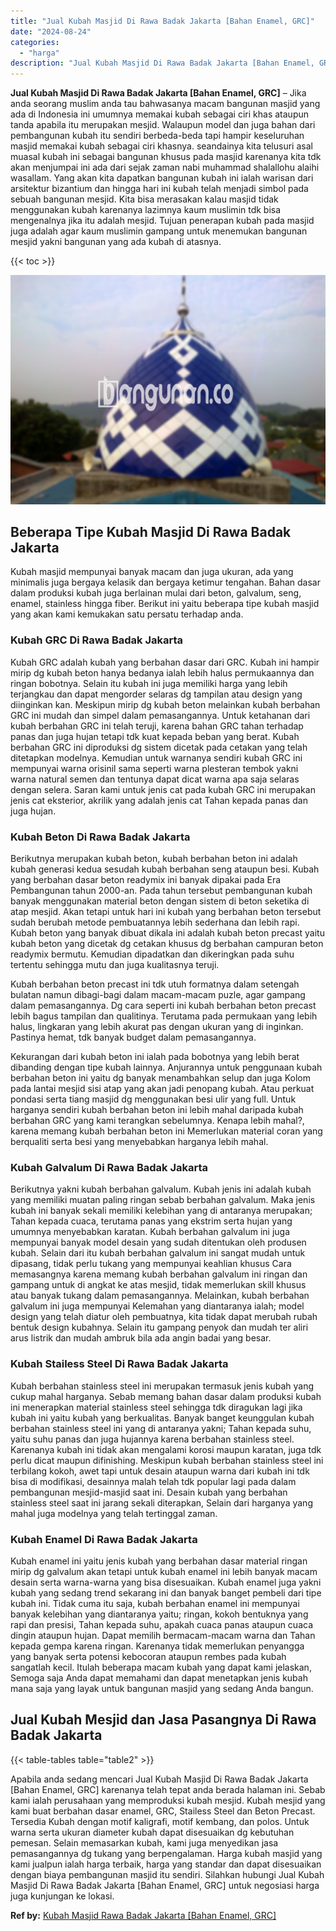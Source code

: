 ```yaml
---
title: "Jual Kubah Masjid Di Rawa Badak Jakarta [Bahan Enamel, GRC]"
date: "2024-08-24"
categories: 
  - "harga"
description: "Jual Kubah Masjid Di Rawa Badak Jakarta [Bahan Enamel, GRC]. Apabila anda sedang mencari Jual Kubah Masjid Di Rawa Badak Jakarta [Bahan Enamel, GRC] karena..."
---
```


**Jual Kubah Masjid Di Rawa Badak Jakarta \[Bahan Enamel, GRC\]** – Jika anda seorang muslim anda tau bahwasanya macam bangunan masjid yang ada di Indonesia ini umumnya memakai kubah sebagai ciri khas ataupun tanda apabila itu merupakan mesjid. Walaupun model dan juga bahan dari pembangunan kubah itu sendiri berbeda-beda tapi hampir keseluruhan masjid memakai kubah sebagai ciri khasnya. seandainya kita telusuri asal muasal kubah ini sebagai bangunan khusus pada masjid karenanya kita tdk akan menjumpai ini ada dari sejak zaman nabi muhammad shalallohu alaihi wasallam. Yang akan kita dapatkan bangunan kubah ini ialah warisan dari arsitektur bizantium dan hingga hari ini kubah telah menjadi simbol pada sebuah bangunan mesjid. Kita bisa merasakan kalau masjid tidak menggunakan kubah karenanya lazimnya kaum muslimin tdk bisa mengenalnya jika itu adalah mesjid. Tujuan penerapan kubah pada masjid juga adalah agar kaum muslimin gampang untuk menemukan bangunan mesjid yakni bangunan yang ada kubah di atasnya.

{{< toc >}}

![Jual Kubah Masjid Di Rawa Badak Jakarta [Bahan Enamel, GRC]](/images/jual-kubah-masjid-31.png)

## Beberapa Tipe Kubah Masjid Di Rawa Badak Jakarta

Kubah masjid mempunyai banyak macam dan juga ukuran, ada yang minimalis juga bergaya kelasik dan bergaya ketimur tengahan. Bahan dasar dalam produksi kubah juga berlainan mulai dari beton, galvalum, seng, enamel, stainless hingga fiber. Berikut ini yaitu beberapa tipe kubah masjid yang akan kami kemukakan satu persatu terhadap anda.

### Kubah GRC Di Rawa Badak Jakarta

Kubah GRC adalah kubah yang berbahan dasar dari GRC. Kubah ini hampir mirip dg kubah beton hanya bedanya ialah lebih halus permukaannya dan ringan bobotnya. Selain itu kubah ini juga memiliki harga yang lebih terjangkau dan dapat mengorder selaras dg tampilan atau design yang diinginkan kan. Meskipun mirip dg kubah beton melainkan kubah berbahan GRC ini mudah dan simpel dalam pemasangannya. Untuk ketahanan dari kubah berbahan GRC ini telah teruji, karena bahan GRC tahan terhadap panas dan juga hujan tetapi tdk kuat kepada beban yang berat. Kubah berbahan GRC ini diproduksi dg sistem dicetak pada cetakan yang telah ditetapkan modelnya. Kemudian untuk warnanya sendiri kubah GRC ini mempunyai warna orisinil sama seperti warna plesteran tembok yakni warna natural semen dan tentunya dapat dicat warna apa saja selaras dengan selera. Saran kami untuk jenis cat pada kubah GRC ini merupakan jenis cat eksterior, akrilik yang adalah jenis cat Tahan kepada panas dan juga hujan.

### Kubah Beton Di Rawa Badak Jakarta

Berikutnya merupakan kubah beton, kubah berbahan beton ini adalah kubah generasi kedua sesudah kubah berbahan seng ataupun besi. Kubah yang berbahan dasar beton readymix ini banyak dipakai pada Era Pembangunan tahun 2000-an. Pada tahun tersebut pembangunan kubah banyak menggunakan material beton dengan sistem di beton seketika di atap mesjid. Akan tetapi untuk hari ini kubah yang berbahan beton tersebut sudah berubah metode pembuatannya lebih sederhana dan lebih rapi. Kubah beton yang banyak dibuat dikala ini adalah kubah beton precast yaitu kubah beton yang dicetak dg cetakan khusus dg berbahan campuran beton readymix bermutu. Kemudian dipadatkan dan dikeringkan pada suhu tertentu sehingga mutu dan juga kualitasnya teruji.

Kubah berbahan beton precast ini tdk utuh formatnya dalam setengah bulatan namun dibagi-bagi dalam macam-macam puzle, agar gampang dalam pemasangannya. Dg cara seperti ini kubah berbahan beton precast lebih bagus tampilan dan qualitinya. Terutama pada permukaan yang lebih halus, lingkaran yang lebih akurat pas dengan ukuran yang di inginkan. Pastinya hemat, tdk banyak budget dalam pemasangannya.

Kekurangan dari kubah beton ini ialah pada bobotnya yang lebih berat dibanding dengan tipe kubah lainnya. Anjurannya untuk penggunaan kubah berbahan beton ini yaitu dg banyak menambahkan selup dan juga Kolom pada lantai mesjid sisi atap yang akan jadi penopang kubah. Atau perkuat pondasi serta tiang masjid dg menggunakan besi ulir yang full. Untuk harganya sendiri kubah berbahan beton ini lebih mahal daripada kubah berbahan GRC yang kami terangkan sebelumnya. Kenapa lebih mahal?, karena memang kubah berbahan beton ini Memerlukan material coran yang berqualiti serta besi yang menyebabkan harganya lebih mahal.

### Kubah Galvalum Di Rawa Badak Jakarta

Berikutnya yakni kubah berbahan galvalum. Kubah jenis ini adalah kubah yang memiliki muatan paling ringan sebab berbahan galvalum. Maka jenis kubah ini banyak sekali memiliki kelebihan yang di antaranya merupakan; Tahan kepada cuaca, terutama panas yang ekstrim serta hujan yang umumnya menyebabkan karatan. Kubah berbahan galvalum ini juga mempunyai banyak model desain yang sudah ditentukan oleh produsen kubah. Selain dari itu kubah berbahan galvalum ini sangat mudah untuk dipasang, tidak perlu tukang yang mempunyai keahlian khusus Cara memasangnya karena memang kubah berbahan galvalum ini ringan dan gampang untuk di angkat ke atas mesjid, tidak memerlukan skill khusus atau banyak tukang dalam pemasangannya. Melainkan, kubah berbahan galvalum ini juga mempunyai Kelemahan yang diantaranya ialah; model design yang telah diatur oleh pembuatnya, kita tidak dapat merubah rubah bentuk design kubahnya. Selain itu gampang penyok dan mudah ter aliri arus listrik dan mudah ambruk bila ada angin badai yang besar.

### Kubah Stailess Steel Di Rawa Badak Jakarta

Kubah berbahan stainless steel ini merupakan termasuk jenis kubah yang cukup mahal harganya. Sebab memang bahan dasar dalam produksi kubah ini menerapkan material stainless steel sehingga tdk diragukan lagi jika kubah ini yaitu kubah yang berkualitas. Banyak banget keunggulan kubah berbahan stainless steel ini yang di antaranya yakni; Tahan kepada suhu, yaitu suhu panas dan juga hujannya karena berbahan stainless steel. Karenanya kubah ini tidak akan mengalami korosi maupun karatan, juga tdk perlu dicat maupun difinishing. Meskipun kubah berbahan stainless steel ini terbilang kokoh, awet tapi untuk desain ataupun warna dari kubah ini tdk bisa di modifikasi, desainnya malah telah tdk popular lagi pada dalam pembangunan mesjid-masjid saat ini. Desain kubah yang berbahan stainless steel saat ini jarang sekali diterapkan, Selain dari harganya yang mahal juga modelnya yang telah tertinggal zaman.

### Kubah Enamel Di Rawa Badak Jakarta

Kubah enamel ini yaitu jenis kubah yang berbahan dasar material ringan mirip dg galvalum akan tetapi untuk kubah enamel ini lebih banyak macam desain serta warna-warna yang bisa disesuaikan. Kubah enamel juga yakni kubah yang sedang trend sekarang ini dan banyak banget pembeli dari tipe kubah ini. Tidak cuma itu saja, kubah berbahan enamel ini mempunyai banyak kelebihan yang diantaranya yaitu; ringan, kokoh bentuknya yang rapi dan presisi, Tahan kepada suhu, apakah cuaca panas ataupun cuaca dingin ataupun hujan. Dapat memilih bermacam-macam warna dan Tahan kepada gempa karena ringan. Karenanya tidak memerlukan penyangga yang banyak serta potensi kebocoran ataupun rembes pada kubah sangatlah kecil. Itulah beberapa macam kubah yang dapat kami jelaskan, Semoga saja Anda dapat memahami dan dapat menetapkan jenis kubah mana saja yang layak untuk bangunan masjid yang sedang Anda bangun.

## Jual Kubah Mesjid dan Jasa Pasangnya Di Rawa Badak Jakarta

{{< table-tables table="table2" >}}

Apabila anda sedang mencari Jual Kubah Masjid Di Rawa Badak Jakarta \[Bahan Enamel, GRC\] karenanya telah tepat anda berada halaman ini. Sebab kami ialah perusahaan yang memproduksi kubah mesjid. Kubah mesjid yang kami buat berbahan dasar enamel, GRC, Stailess Steel dan Beton Precast. Tersedia Kubah dengan motif kaligrafi, motif kembang, dan polos. Untuk warna serta ukuran diameter kubah dapat disesuaikan dg kebutuhan pemesan. Selain memasarkan kubah, kami juga menyedikan jasa pemasangannya dg tukang yang berpengalaman. Harga kubah masjid yang kami jualpun ialah harga terbaik, harga yang standar dan dapat disesuaikan dengan biaya pembangunan masjid itu sendiri. Silahkan hubungi Jual Kubah Masjid Di Rawa Badak Jakarta \[Bahan Enamel, GRC\] untuk negosiasi harga juga kunjungan ke lokasi.

**Ref by:** [Kubah Masjid Rawa Badak Jakarta [Bahan Enamel, GRC]](https://id.wikipedia.org/wiki/Kubah)
